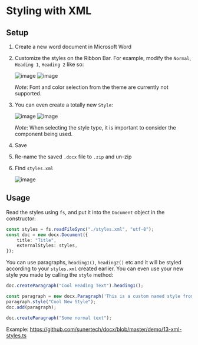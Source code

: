 # Styling with XML

## Setup

1.  Create a new word document in Microsoft Word
2.  Customize the styles on the Ribbon Bar.
    For example, modify the `Normal`, `Heading 1`, `Heading 2` like so:

    ![image](https://user-images.githubusercontent.com/2917613/41195113-65edebfa-6c1f-11e8-97b4-77de2d60044a.png)
    ![image](https://user-images.githubusercontent.com/2917613/41195126-ca99c36c-6c1f-11e8-9e58-19e5f69b3b87.png)

    *Note*: Font and color selection from the theme are currently not supported.

3.  You can even create a totally new `Style`:

    ![image](https://user-images.githubusercontent.com/2917613/41195135-f0f7862a-6c1f-11e8-8be4-dd6d8fe5be03.png)
    ![image](https://user-images.githubusercontent.com/2917613/41195139-0ec52130-6c20-11e8-8fae-f6b44b43fdf8.png)

    *Note*: When selecting the style type, it is important to consider the component being used.


4.  Save
5.  Re-name the saved `.docx` file to `.zip` and un-zip
6.  Find `styles.xml`

    ![image](https://user-images.githubusercontent.com/2917613/41195178-bb9ba9c4-6c20-11e8-850e-a7a6ada9a2f6.png)

## Usage

Read the styles using `fs`, and put it into the `Document` object in the constructor:

```ts
const styles = fs.readFileSync("./styles.xml", "utf-8");
const doc = new docx.Document({
    title: "Title",
    externalStyles: styles,
});
```

You can use paragraphs, `heading1()`, `heading2()` etc and it will be styled according to your `styles.xml` created earlier. You can even use your new style you made by calling the `style` method:

```ts
doc.createParagraph("Cool Heading Text").heading1();

const paragraph = new docx.Paragraph('This is a custom named style from the template "Cool New Style"');
paragraph.style("Cool New Style");
doc.add(paragraph);

doc.createParagraph("Some normal text");
```

Example: https://github.com/sunertech/docx/blob/master/demo/13-xml-styles.ts
